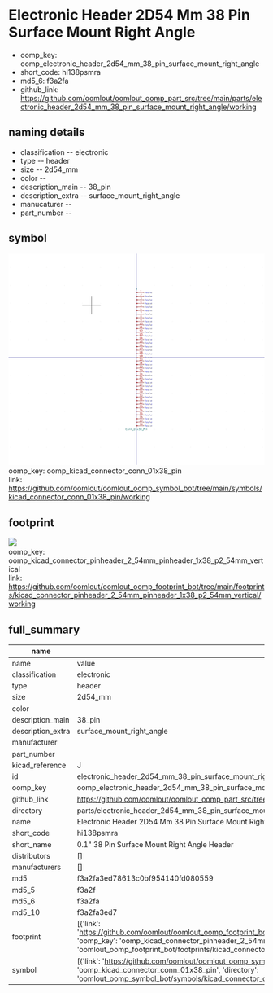 # Electronic Header 2D54 Mm 38 Pin Surface Mount Right Angle

  
* oomp_key: oomp_electronic_header_2d54_mm_38_pin_surface_mount_right_angle 
* short_code: hi138psmra
* md5_6: f3a2fa  
* github_link: https://github.com/oomlout/oomlout_oomp_part_src/tree/main/parts/electronic_header_2d54_mm_38_pin_surface_mount_right_angle/working  
## naming details
* classification -- electronic
* type -- header
* size -- 2d54_mm
* color -- 
* description_main -- 38_pin
* description_extra -- surface_mount_right_angle
* manucaturer -- 
* part_number -- 



## symbol

![](symbol/0/working/working_600.png)  
oomp_key: oomp_kicad_connector_conn_01x38_pin  
link: https://github.com/oomlout/oomlout_oomp_symbol_bot/tree/main/symbols/kicad_connector_conn_01x38_pin/working  

## footprint

![](footprint/0/working/working_600.png)  
oomp_key: oomp_kicad_connector_pinheader_2_54mm_pinheader_1x38_p2_54mm_vertical  
link: https://github.com/oomlout/oomlout_oomp_footprint_bot/tree/main/footprints/kicad_connector_pinheader_2_54mm_pinheader_1x38_p2_54mm_vertical/working  

## full_summary
| name | value | 
| --- | --- | 
| name | value | 
| classification | electronic | 
| type | header | 
| size | 2d54_mm | 
| color |  | 
| description_main | 38_pin | 
| description_extra | surface_mount_right_angle | 
| manufacturer |  | 
| part_number |  | 
| kicad_reference | J | 
| id | electronic_header_2d54_mm_38_pin_surface_mount_right_angle | 
| oomp_key | oomp_electronic_header_2d54_mm_38_pin_surface_mount_right_angle | 
| github_link | https://github.com/oomlout/oomlout_oomp_part_src/tree/main/parts/electronic_header_2d54_mm_38_pin_surface_mount_right_angle/working | 
| directory | parts/electronic_header_2d54_mm_38_pin_surface_mount_right_angle | 
| name | Electronic Header 2D54 Mm 38 Pin Surface Mount Right Angle | 
| short_code | hi138psmra | 
| short_name | 0.1" 38 Pin Surface Mount Right Angle Header | 
| distributors | [] | 
| manufacturers | [] | 
| md5 | f3a2fa3ed78613c0bf954140fd080559 | 
| md5_5 | f3a2f | 
| md5_6 | f3a2fa | 
| md5_10 | f3a2fa3ed7 | 
| footprint | [{'link': 'https://github.com/oomlout/oomlout_oomp_footprint_bot/tree/main/foootprntss/kicad_connector_pinheader_2_54mm_pinheader_1x38_p2_54mm_vertical', 'oomp_key': 'oomp_kicad_connector_pinheader_2_54mm_pinheader_1x38_p2_54mm_vertical', 'directory': 'oomlout_oomp_footprint_bot/footprints/kicad_connector_pinheader_2_54mm_pinheader_1x38_p2_54mm_vertical//working/working.kicad_mod'}] | 
| symbol | [{'link': 'https://github.com/oomlout/oomlout_oomp_symbol_bot/tree/main/symbols/kicad_connector_conn_01x38_pin', 'oomp_key': 'oomp_kicad_connector_conn_01x38_pin', 'directory': 'oomlout_oomp_symbol_bot/symbols/kicad_connector_conn_01x38_pin//working/working.kicad_sym'}] | 
